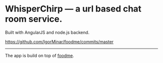 # WhisperChirp — a url based chat room service.

Built with AngularJS and node.js backend.

https://github.com/IgorMinar/foodme/commits/master

---

The app is build on top of [foodme](https://github.com/IgorMinar/foodme).
